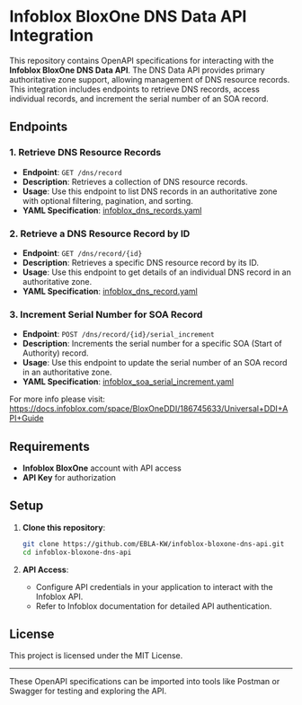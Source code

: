 # Infoblox BloxOne DNS Data API Integration

This repository contains OpenAPI specifications for interacting with the **Infoblox BloxOne DNS Data API**. The DNS Data API provides primary authoritative zone support, allowing management of DNS resource records. This integration includes endpoints to retrieve DNS records, access individual records, and increment the serial number of an SOA record.

## Endpoints

### 1. Retrieve DNS Resource Records
- **Endpoint**: `GET /dns/record`
- **Description**: Retrieves a collection of DNS resource records.
- **Usage**: Use this endpoint to list DNS records in an authoritative zone with optional filtering, pagination, and sorting.
- **YAML Specification**: [infoblox_dns_records.yaml](./DNS_records.yaml)

### 2. Retrieve a DNS Resource Record by ID
- **Endpoint**: `GET /dns/record/{id}`
- **Description**: Retrieves a specific DNS resource record by its ID.
- **Usage**: Use this endpoint to get details of an individual DNS record in an authoritative zone.
- **YAML Specification**: [infoblox_dns_record.yaml](./DNS_record.yaml)

### 3. Increment Serial Number for SOA Record
- **Endpoint**: `POST /dns/record/{id}/serial_increment`
- **Description**: Increments the serial number for a specific SOA (Start of Authority) record.
- **Usage**: Use this endpoint to update the serial number of an SOA record in an authoritative zone.
- **YAML Specification**: [infoblox_soa_serial_increment.yaml](./SOA_serial_increment.yaml)

For more info please visit: https://docs.infoblox.com/space/BloxOneDDI/186745633/Universal+DDI+API+Guide

## Requirements

- **Infoblox BloxOne** account with API access
- **API Key** for authorization

## Setup

1. **Clone this repository**:
   ```bash
   git clone https://github.com/EBLA-KW/infoblox-bloxone-dns-api.git
   cd infoblox-bloxone-dns-api
   ```

2. **API Access**:
   - Configure API credentials in your application to interact with the Infoblox API.
   - Refer to Infoblox documentation for detailed API authentication.

## License

This project is licensed under the MIT License.

---

These OpenAPI specifications can be imported into tools like Postman or Swagger for testing and exploring the API.

